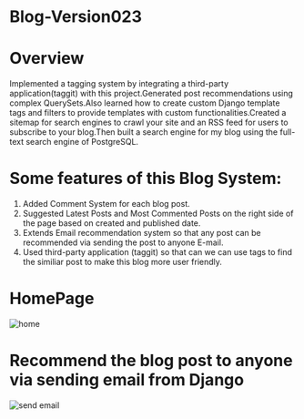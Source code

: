 # Blog-Version023

# Overview
Implemented a tagging system by integrating a third-party application(taggit) with this
project.Generated post recommendations using complex QuerySets.Also learned how to
create custom Django template tags and filters to provide templates with custom functionalities.Created a sitemap for search engines to crawl your site and an RSS feed for users to subscribe to
your blog.Then built a search engine for my blog using the full-text search engine of PostgreSQL.

# Some features of this Blog System:
1. Added Comment System for each blog post.
2. Suggested Latest Posts and Most Commented Posts on the right side of the page based on created and published date.
3. Extends Email recommendation system so that any post can be recommended via sending the post to anyone E-mail.
4. Used third-party application (taggit) so that can we can use tags to find the similiar post to make this blog more user friendly.


# HomePage

![home](https://github.com/Habib16051/Blog-Version023/assets/39822204/50061c61-f05f-4c93-b947-a65a5944cbce)

# Recommend the blog post to anyone via sending email from Django
![send email](https://github.com/Habib16051/Blog-Version023/assets/39822204/da44e8e5-aaf7-41ba-9e68-9062628c4d34)




